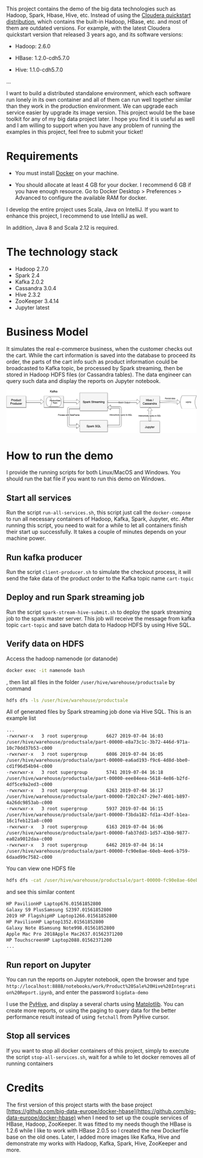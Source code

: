 This project contains the demo of the big data technologies such as Hadoop, Spark, Hbase,
Hive, etc.  Instead of using the [Cloudera quickstart distribution](https://hub.docker.com/r/cloudera/quickstart/), which contains the built-in
Hadoop, HBase, etc. and most of them are outdated versions. For example, with the latest Cloudera quickstart
version that released 3 years ago, and its software versions:

* Hadoop: 2.6.0

* HBase: 1.2.0-cdh5.7.0

* Hive: 1.1.0-cdh5.7.0

...

I want to build a distributed standalone environment, which each software run lonely in its own container
and all of them can run well together similar than they work in the production environment. We can upgrade
each service easier by upgrade its image version. This project would be the base toolkit for any of my big data project
later. I hope you find it is useful as well and I am willing to support when you have any problem of running the examples in this project, feel free to submit your ticket!

Requirements
============

* You must install [Docker](https://www.docker.com/) on your machine.

* You should allocate at least 4 GB for your docker. I recommend 6 GB if you have enough resource. Go to Docker Desktop > Preferences > Advanced to configure the available RAM for docker.

I develop the entire project uses Scala, Java on IntelliJ. If you want to enhance this project, I recommend to use IntelliJ as well.

In addition, Java 8 and Scala 2.12 is required.


The technology stack
====================

* Hadoop 2.7.0
* Spark 2.4
* Kafka 2.0.2
* Cassandra 3.0.4
* Hive 2.3.2
* ZooKeeper 3.4.14
* Jupyter latest

Business Model 
===================

It simulates the real e-commerce business, when the customer checks out the cart. While the cart information is saved into the database to proceed its order, the parts of the cart info such as product information could be broadcasted to Kafka topic, be processed by Spark streaming, then be stored in Hadoop HDFS files (or Cassandra tables). The data engineer can query such data and display the reports on Jupyter notebook.   

![Business model](Big-Data-Demo.png)

How to run the demo
===================

I provide the running scripts for both Linux/MacOS and Windows. You should run the bat file if you want to run this demo on Windows. 


## Start all services

Run the script `run-all-services.sh`, this script just call the `docker-compose` to run all necessary containers of Hadoop, Kafka, Spark, Jupyter, etc.  After running this script, you need to wait for a while to let all containers finish their start up successfully. It takes a couple of minutes depends on your machine power.

## Run kafka producer

Run the script `client-producer.sh` to simulate the checkout process, it will send the fake data of the product order to the Kafka topic name `cart-topic`

## Deploy and run Spark streaming job

Run the script `spark-stream-hive-submit.sh` to deploy the spark streaming job to the spark master server. This job will receive the message from kafka topic `cart-topic` and save batch data to Hadoop HDFS by using Hive SQL.

## Verify data on HDFS

Access the hadoop namenode (or datanode)

```cmd
docker exec -it namenode bash
```

, then list all files in the folder `/user/hive/warehouse/productsale` by command

```cmd
hdfs dfs -ls /user/hive/warehouse/productsale
```

All of generated files by Spark streaming job done via Hive SQL. This is an example list

```text
...
-rwxrwxr-x   3 root supergroup       6627 2019-07-04 16:03 /user/hive/warehouse/productsale/part-00000-e8a73c1c-3b72-446d-971a-10c70dd37b53-c000
-rwxrwxr-x   3 root supergroup       6086 2019-07-04 16:05 /user/hive/warehouse/productsale/part-00000-ea6ad193-f9c6-4d8d-bbe0-cd1f96d54b94-c000
-rwxrwxr-x   3 root supergroup       5741 2019-07-04 16:18 /user/hive/warehouse/productsale/part-00000-eee84eea-5618-4e86-b2fd-4df5ce9a2ed3-c000
-rwxrwxr-x   3 root supergroup       6263 2019-07-04 16:17 /user/hive/warehouse/productsale/part-00000-f202c247-29e7-4601-b897-4a26dc9853ab-c000
-rwxrwxr-x   3 root supergroup       5937 2019-07-04 16:15 /user/hive/warehouse/productsale/part-00000-f3bda182-fd1a-43df-b1ea-16c1feb121a8-c000
-rwxrwxr-x   3 root supergroup       6163 2019-07-04 16:06 /user/hive/warehouse/productsale/part-00000-fab37dd3-1d57-43b0-9877-ea02a9012daa-c000
-rwxrwxr-x   3 root supergroup       6462 2019-07-04 16:14 /user/hive/warehouse/productsale/part-00000-fc90e8ae-60eb-4ee6-b759-6daad99c7582-c000
```

You can view one HDFS file

```cmd
hdfs dfs -cat /user/hive/warehouse/productsale/part-00000-fc90e8ae-60eb-4ee6-b759-6daad99c7582-c000
```

and see this similar content

```text
HP PavilionHP Laptop676.01561852800
Galaxy S9 PlusSamsung S2397.01561852800
2019 HP FlagshipHP Laptop1266.01561852800
HP PavilionHP Laptop1352.01561852800
Galaxy Note 8Samsung Note998.01561852800
Apple Mac Pro 2018Apple Mac2637.01562371200
HP TouchscreenHP Laptop2088.01562371200
...
```
## Run report on Jupyter

You can run the reports on Jupyter notebook, open the browser and type `http://localhost:8888/notebooks/work/Product%20Sale%20Hive%20Integration%20Report.ipynb`, and enter the password `bigdata-demo`

I use the [PyHive](https://github.com/dropbox/PyHive), and display a several charts using [Matplotlib](https://matplotlib.org). You can create more reports, or using the paging to query data for the better performance result instead of using `fetchall` from PyHive cursor.

## Stop all services

If you want to stop all docker containers of this project, simply to execute the script `stop-all-services.sh`, wait for a while to let docker removes all of running containers

Credits
=======

The first version of this project starts with the base project [https://github.com/big-data-europe/docker-hbase](https://github.com/big-data-europe/docker-hbase) when I need to set up the 
couple services of HBase, Hadoop, ZooKeeper. It was fitted to my needs though the HBase is 1.2.6 while I like to work with HBase 2.0.5 so I created the new Dockerfile base on the old ones. Later, 
I added more images like Kafka, Hive and demonstrate my works with Hadoop, Kafka, Spark, Hive, ZooKeeper and more.  


